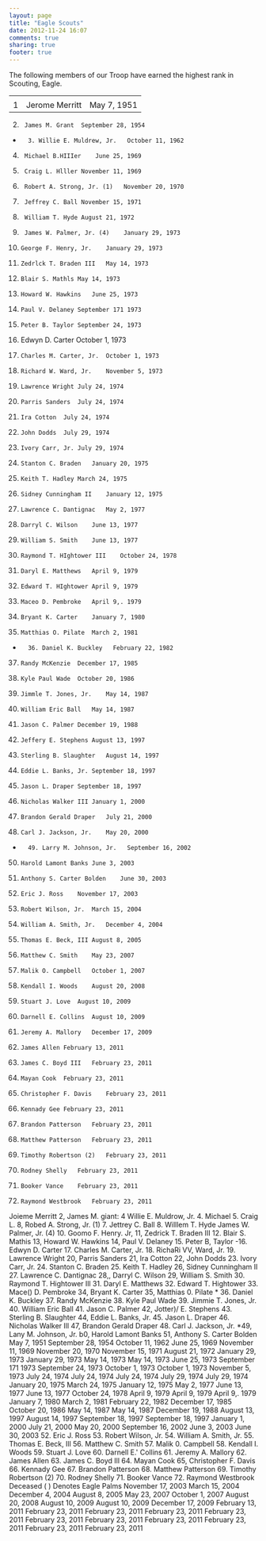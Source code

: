 ```yaml
---
layout: page
title: "Eagle Scouts"
date: 2012-11-24 16:07
comments: true
sharing: true
footer: true
---
```

The following members of our Troop have earned the highest rank in Scouting, Eagle.  

<table width="500">
<tr><td>
<tr><td>
1</td><td>Jerome Merritt</td><td>May 7, 1951
</td></tr>
</table>

2.      James M. Grant	September 28, 1954
*       3. Willie E. Muldrew, Jr.	October 11, 1962
4.      Michael B.HIIIer	June 25, 1969
5.      Craig L. Hlller	November 11, 1969
6.      Robert A. Strong, Jr. (1)	November 20, 1970
7.      Jeffrey C. Ball	November 15, 1971
8.      William T. Hyde	August 21, 1972
9.      James W. Palmer, Jr. (4)	January 29, 1973
10.     George F. Henry, Jr.	January 29, 1973
11.     Zedrlck T. Braden III	May 14, 1973
12.     Blair S. Mathls	May 14, 1973
13.     Howard W. Hawkins	June 25, 1973
14.     Paul V. Delaney	September 171 1973 
15.     Peter B. Taylor	September 24, 1973
10. Edwyn D. Carter	October 1, 1973 
17.     Charles M. Carter, Jr.	October 1, 1973 
18.     Richard W. Ward, Jr.	November 5, 1973 
19.     Lawrence Wright	July 24, 1974
20.     Parris Sanders	July 24, 1974
21.     Ira Cotton	July 24, 1974
22.     John Dodds	July 29, 1974
23.     Ivory Carr, Jr.	July 29, 1974
24.     Stanton C. Braden	January 20, 1975
25.     Keith T. Hadley	March 24, 1975
26.     Sidney Cunningham II	January 12, 1975
27.     Lawrence C. Dantignac	May 2, 1977
28.     Darryl C. Wilson	June 13, 1977
29.     William S. Smith	June 13, 1977
30.     Raymond T. HIghtower III	October 24, 1978
31.     Daryl E. Matthews	April 9, 1979
32.     Edward T. HIghtower	April 9, 1979
33.     Maceo D. Pembroke	April 9,. 1979 
34.     Bryant K. Carter	January 7, 1980 
35.     Matthias O. Pilate	March 2, 1981 
*       36. Daniel K. Buckley	February 22, 1982
37.     Randy McKenzie	December 17, 1985
38.     Kyle Paul Wade	October 20, 1986
39.     Jimmle T. Jones, Jr.	May 14, 1987
40.     William Eric Ball	May 14, 1987
41.     Jason C. Palmer	December 19, 1988
42.     Jeffery E. Stephens	August 13, 1997
43.     Sterling B. Slaughter	August 14, 1997
44.     Eddie L. Banks, Jr.	September 18, 1997
45.     Jason L. Draper	September 18, 1997
46.     Nicholas Walker III	January 1, 2000 
47.     Brandon Gerald Draper	July 21, 2000
48.     Carl J. Jackson, Jr.	May 20, 2000
*       49. Larry M. Johnson, Jr.	September 16, 2002
50.     Harold Lamont Banks	June 3, 2003
51.     Anthony S. Carter Bolden	June 30, 2003
52.     Eric J. Ross	November 17, 2003
53.     Robert Wilson, Jr.	March 15, 2004
54.     William A. Smith, Jr.	December 4, 2004 
55.     Thomas E. Beck, III	August 8, 2005 
56.     Matthew C. Smith	May 23, 2007
57.     Malik O. Campbell	October 1, 2007 
58.     Kendall I. Woods	August 20, 2008
59.     Stuart J. Love	August 10, 2009
60.     Darnell E. Collins	August 10, 2009
61.     Jeremy A. Mallory	December 17, 2009
62.     James Allen	February 13, 2011
63.     James C. Boyd III	February 23, 2011
64.     Mayan Cook	February 23, 2011
65.     Christopher F. Davis	February 23, 2011
66.     Kennady Gee	February 23, 2011
67.     Brandon Patterson	February 23, 2011
68.     Matthew Patterson	February 23, 2011
69.     Timothy Robertson (2)	February 23, 2011
70.     Rodney Shelly	February 23, 2011
71.     Booker Vance	February 23, 2011
72.     Raymond Westbrook	February 23, 2011


Joieme Merritt 
2, James M. giant: 4 Willie E. Muldrow, Jr. 4. Michael 5. Craig L. 8, Robed A. Strong, Jr. (1) 7. Jettrey C. Ball 8. Willlem T. Hyde James W. Palmer, Jr. (4) 10. Goomo F. Henry. Jr, 11, Zedrick T. Braden III 12. Blair S. Mathis 13, Howard W. Hawkins 14, Paul V. Delaney 15. Peter B, Taylor -16. Edwyn D. Carter 17. Charles M. Carter, Jr. 18. RichaRi VV, Ward, Jr. 19. Lawrence Wright 20, Parris Sanders 21, Ira Cotton 22, John Dodds 23. Ivory Carr, Jr. 24. Stanton C. Braden 25. Keith T. Hadley 26, Sidney Cunningham II 27. Lawrence C. Dantignac 28,, Darryl C. Wilson 29, William S. Smith 30. Raymond T. Hightower Ill 31. Daryl E. Matthews 32. Edward T. Hightower 33. Mace() D. Pembroke 34, Bryant K. Carter 35, Matthias 0. Pilate * 36. Daniel K. Buckley 37. Randy McKenzie 38. Kyle Paul Wade 39. Jimmie T. Jones, Jr. 40. William Eric Ball 41. Jason C. Palmer 42, Jotter)/ E. Stephens 43. Sterling B. Slaughter 44, Eddie L. Banks, Jr. 45. Jason L. Draper 46. Nicholas Walker Ill 47, Brandon Gerald Draper 48. Carl J. Jackson, Jr. *49, Lany M. Johnson, Jr. b0, Harold Lamont Banks 51, Anthony S. Carter Bolden 
May 7, 1951 September 28, 1954 October 11, 1962 June 25, 1969 November 11, 1969 November 20, 1970 November 15, 1971 August 21, 1972 January 29, 1973 January 29, 1973 May 14, 1973 May 14, 1973 June 25, 1973 September 171 1973 September 24, 1973 October 1, 1973 October 1, 1973 November 5, 1973 July 24, 1974 July 24, 1974 July 24, 1974 July 29, 1974 July 29, 1974 January 20, 1975 March 24, 1975 January 12, 1975 May 2, 1977 June 13, 1977 June 13, 1977 October 24, 1978 April 9, 1979 April 9, 1979 April 9,. 1979 January 7, 1980 March 2, 1981 February 22, 1982 December 17, 1985 October 20, 1986 May 14, 1987 May 14, 1987 December 19, 1988 August 13, 1997 August 14, 1997 September 18, 1997 September 18, 1997 January 1, 2000 July 21, 2000 May 20, 2000 September 16, 2002 June 3, 2003 June 30, 2003 
52. Eric J. Ross 53. Robert Wilson, Jr. 54. William A. Smith, Jr. 55. Thomas E. Beck, Ill 56. Matthew C. Smith 57. Malik 0. Campbell 58. Kendall I. Woods 59. Stuart J. Love 60. Darnell E.' Collins 61. Jeremy A. Mallory 62. James Allen 63. James C. Boyd Ill 64. Mayan Cook 65, Christopher F. Davis 66. Kennady Gee 67. Brandon Patterson 68. Matthew Patterson 69. Timothy Robertson (2) 70. Rodney Shelly 71. Booker Vance 72. Raymond Westbrook 
Deceased 
( ) Denotes Eagle Palms 
November 17, 2003 March 15, 2004 December 4, 2004 August 8, 2005 May 23, 2007 October 1, 2007 August 20, 2008 August 10, 2009 August 10, 2009 December 17, 2009 February 13, 2011 February 23, 2011 February 23, 2011 February 23, 2011 February 23, 2011 February 23, 2011 February 23, 2011 February 23, 2011 February 23, 2011 February 23, 2011 February 23, 2011 

